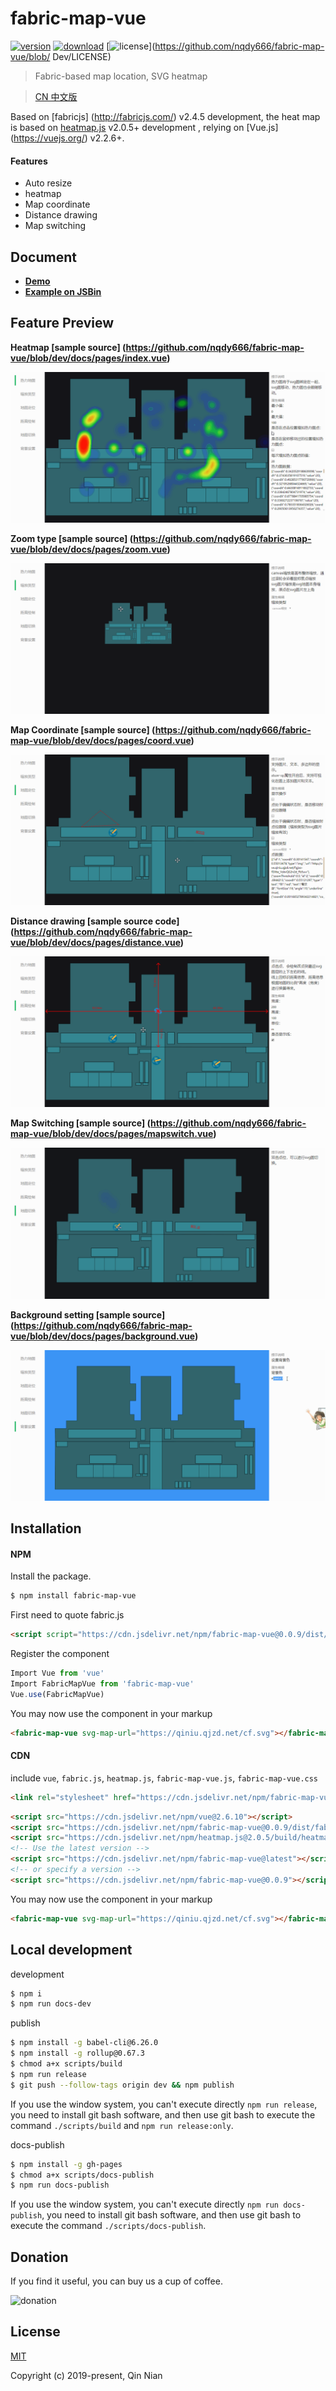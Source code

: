 # fabric-map-vue

[![version](https://img.shields.io/npm/v/fabric-map-vue.svg)](https://www.npmjs.com/package/fabric-map-vue)
[![download](https://img.shields.io/npm/dm/fabric-map-vue.svg)](https://www.npmjs.com/package/fabric-map-vue)
[![license](https://img.shields.io/github/license/nqdy666/fabric-map-vue.svg)](https://github.com/nqdy666/fabric-map-vue/blob/ Dev/LICENSE)

> Fabric-based map location, SVG heatmap

> [CN 中文版](./README.zh_CN.md)

Based on [fabricjs] (http://fabricjs.com/) v2.4.5 development, the heat map is based on [heatmap.js](https://www.patrick-wied.at/static/heatmapjs/) v2.0.5+ development , relying on [Vue.js] (https://vuejs.org/) v2.2.6+.

#### Features
- Auto resize
- heatmap
- Map coordinate
- Distance drawing
- Map switching

## Document
- **[Demo](https://nqdy666.github.io/fabric-map-vue/)**
- **[Example on JSBin](https://jsbin.com/hukeko/edit?html,output)**

## Feature Preview

**Heatmap [sample source] (https://github.com/nqdy666/fabric-map-vue/blob/dev/docs/pages/index.vue)**

![Heatmap](docs/assets/images/heatmap.gif)

**Zoom type [sample source] (https://github.com/nqdy666/fabric-map-vue/blob/dev/docs/pages/zoom.vue)**

![zoom type](docs/assets/images/zoom.gif)

**Map Coordinate [sample source] (https://github.com/nqdy666/fabric-map-vue/blob/dev/docs/pages/coord.vue)**

![Map Coordinate](docs/assets/images/coord.gif)

**Distance drawing [sample source code] (https://github.com/nqdy666/fabric-map-vue/blob/dev/docs/pages/distance.vue)**

![Distance drawing](docs/assets/images/distance.gif)

**Map Switching [sample source] (https://github.com/nqdy666/fabric-map-vue/blob/dev/docs/pages/mapswitch.vue)**

![Map Switch](docs/assets/images/mapswitch.gif)

**Background setting [sample source] (https://github.com/nqdy666/fabric-map-vue/blob/dev/docs/pages/background.vue)**

![Background Settings](docs/assets/images/background.gif)

## Installation

#### NPM
Install the package.

```bash
$ npm install fabric-map-vue
```

First need to quote fabric.js

```html
<script script="https://cdn.jsdelivr.net/npm/fabric-map-vue@0.0.9/dist/fabric.min.js"></script>
```

Register the component

```js
Import Vue from 'vue'
Import FabricMapVue from 'fabric-map-vue'
Vue.use(FabricMapVue)
```

You may now use the component in your markup

```html
<fabric-map-vue svg-map-url="https://qiniu.qjzd.net/cf.svg"></fabric-map-vue>
```

#### CDN

include `vue`, `fabric.js`, `heatmap.js`, `fabric-map-vue.js`, `fabric-map-vue.css`

```html
<link rel="stylesheet" href="https://cdn.jsdelivr.net/npm/fabric-map-vue@0.0.9/dist/fabric-map-vue.css"/>
```

```html
<script src="https://cdn.jsdelivr.net/npm/vue@2.6.10"></script>
<script src="https://cdn.jsdelivr.net/npm/fabric-map-vue@0.0.9/dist/fabric.min.js"></script>
<script src="https://cdn.jsdelivr.net/npm/heatmap.js@2.0.5/build/heatmap.min.js"></script>
<!-- Use the latest version -->
<script src="https://cdn.jsdelivr.net/npm/fabric-map-vue@latest"></script>
<!-- or specify a version -->
<script src="https://cdn.jsdelivr.net/npm/fabric-map-vue@0.0.9"></script>
```

You may now use the component in your markup

```html
<fabric-map-vue svg-map-url="https://qiniu.qjzd.net/cf.svg"></fabric-map-vue>
```

## Local development

development
```bash
$ npm i
$ npm run docs-dev
```

publish
```bash
$ npm install -g babel-cli@6.26.0
$ npm install -g rollup@0.67.3
$ chmod a+x scripts/build
$ npm run release
$ git push --follow-tags origin dev && npm publish
```
If you use the window system, you can't execute directly `npm run release`, you need to install git bash software, and then use git bash to execute the command `./scripts/build` and `npm run release:only`.

docs-publish
```bash
$ npm install -g gh-pages
$ chmod a+x scripts/docs-publish
$ npm run docs-publish
```
If you use the window system, you can't execute directly `npm run docs-publish`, you need to install git bash software, and then use git bash to execute the command `./scripts/docs-publish`.

## Donation
If you find it useful, you can buy us a cup of coffee.

<img width="650" src="https://raw.githubusercontent.com/nqdy666/fabric-map-vue/dev/docs/assets/images/qrcode-donation.png" alt="donation">

## License

[MIT](https://github.com/nianqin/fabric-map-vue/blob/dev/LICENSE.md)

Copyright (c) 2019-present, Qin Nian
